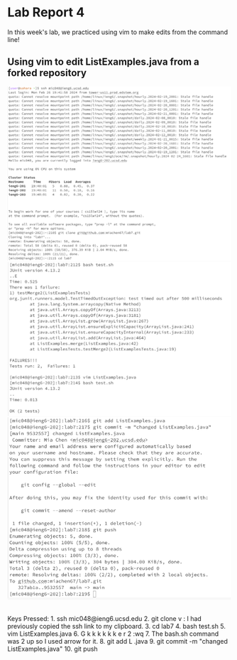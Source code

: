 # Lab Report 4 <br/>
In this week's lab, we practiced using vim to make edits from the command line!

## Using vim to edit ListExamples.java from a forked repository
![Image](lab7ss1.png)
![Image](lab7ss2.png)
![Image](lab7ss3.png)

<br/> 
Keys Pressed: 
1. ssh mic048@ieng6.ucsd.edu
2. git clone <Command> v : I had previously copied the ssh link to my clipboard.
3. cd lab7
4. bash test.sh
5. vim ListExamples.java
6. G k k k k k k e r 2 :wq
7. <up> <up> <ENTER> The bash.sh command was 2 up so I used arrow for it.
8. git add L<TAB> .java
9. git commit -m "changed ListExamples.java"
10. git push
